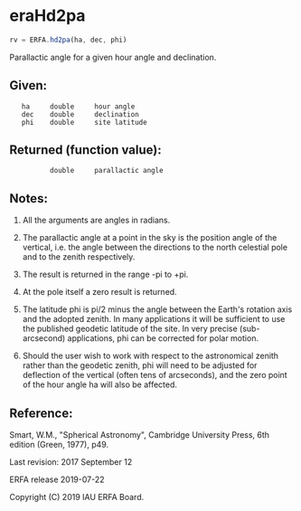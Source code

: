 # eraHd2pa

```js
rv = ERFA.hd2pa(ha, dec, phi)
```

Parallactic angle for a given hour angle and declination.

## Given:
```
   ha     double     hour angle
   dec    double     declination
   phi    double     site latitude
```

## Returned (function value):
```
          double     parallactic angle
```

## Notes:

1)  All the arguments are angles in radians.

2)  The parallactic angle at a point in the sky is the position
    angle of the vertical, i.e. the angle between the directions to
    the north celestial pole and to the zenith respectively.

3)  The result is returned in the range -pi to +pi.

4)  At the pole itself a zero result is returned.

5)  The latitude phi is pi/2 minus the angle between the Earth's
    rotation axis and the adopted zenith.  In many applications it
    will be sufficient to use the published geodetic latitude of the
    site.  In very precise (sub-arcsecond) applications, phi can be
    corrected for polar motion.

6)  Should the user wish to work with respect to the astronomical
    zenith rather than the geodetic zenith, phi will need to be
    adjusted for deflection of the vertical (often tens of
    arcseconds), and the zero point of the hour angle ha will also
    be affected.

## Reference:
   Smart, W.M., "Spherical Astronomy", Cambridge University Press,
   6th edition (Green, 1977), p49.

Last revision:   2017 September 12

ERFA release 2019-07-22

Copyright (C) 2019 IAU ERFA Board.